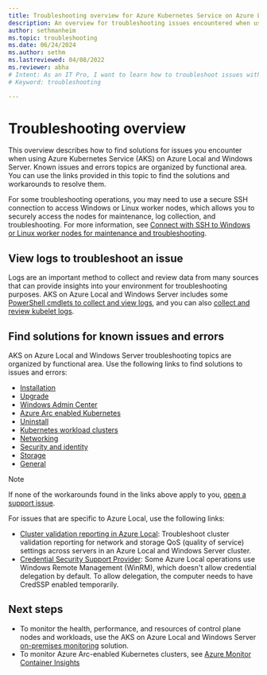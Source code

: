 ```yaml
---
title: Troubleshooting overview for Azure Kubernetes Service on Azure Local and Windows Server 
description: An overview for troubleshooting issues encountered when using Azure Kubernetes Service on Azure Local and Windows Server. 
author: sethmanheim
ms.topic: troubleshooting
ms.date: 06/24/2024
ms.author: sethm 
ms.lastreviewed: 04/08/2022
ms.reviewer: abha
# Intent: As an IT Pro, I want to learn how to troubleshoot issues with my AKS on Azure Local deployment
# Keyword: troubleshooting

---
```


# Troubleshooting overview

This overview describes how to find solutions for issues you encounter when using Azure Kubernetes Service (AKS) on Azure Local and Windows Server. Known issues and errors topics are organized by functional area. You can use the links provided in this topic to find the solutions and workarounds to resolve them.

For some troubleshooting operations, you may need to use a secure SSH connection to access Windows or Linux worker nodes, which allows you to securely access the nodes for maintenance, log collection, and troubleshooting. For more information, see [Connect with SSH to Windows or Linux worker nodes for maintenance and troubleshooting](ssh-connection.md).  

## View logs to troubleshoot an issue

Logs are an important method to collect and review data from many sources that can provide insights into your environment for troubleshooting purposes. AKS on Azure Local and Windows Server includes some [PowerShell cmdlets to collect and view logs](./view-logs.md), and you can also [collect and review kubelet logs](get-kubelet-logs.md).

## Find solutions for known issues and errors

AKS on Azure Local and Windows Server troubleshooting topics are organized by functional area. Use the following links to find solutions to issues and errors:

- [Installation](/azure-stack/aks-hci/known-issues-installation)  
- [Upgrade](/azure-stack/aks-hci/known-issues-upgrade)
- [Windows Admin Center](/azure-stack/aks-hci/known-issues-windows-admin-center)
- [Azure Arc enabled Kubernetes](/azure-stack/aks-hci/known-issues-arc)
- [Uninstall](/azure-stack/aks-hci/known-issues-uninstall) 
- [Kubernetes workload clusters](/azure-stack/aks-hci/known-issues-workload-clusters) 
- [Networking](/azure-stack/aks-hci/known-issues-networking)
- [Security and identity](/azure-stack/aks-hci/known-issues-security) 
- [Storage](/azure-stack/aks-hci/known-issues-storage)
- [General](/azure-stack/aks-hci/known-issues)

> [!NOTE]
> If none of the workarounds found in the links above apply to you, [open a support issue](./help-support.md).

For issues that are specific to Azure Local, use the following links:

- [Cluster validation reporting in Azure Local](/azure-stack/hci/manage/validate-qos): Troubleshoot cluster validation reporting for network and storage QoS (quality of service) settings across servers in an Azure Local and Windows Server cluster.
- [Credential Security Support Provider](/azure-stack/hci/manage/troubleshoot-credssp): Some Azure Local operations use Windows Remote Management (WinRM), which doesn't allow credential delegation by default. To allow delegation, the computer needs to have CredSSP enabled temporarily.

## Next steps

- To monitor the health, performance, and resources of control plane nodes and workloads, use the AKS on Azure Local and Windows Server [on-premises monitoring](monitor-logging.md) solution.
- To monitor Azure Arc-enabled Kubernetes clusters, see [Azure Monitor Container Insights](/azure/azure-monitor/containers/container-insights-enable-arc-enabled-clusters?toc=/azure/azure-arc/kubernetes/toc.json)
